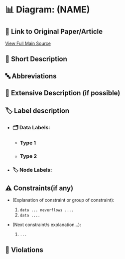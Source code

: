 # 📊 Diagram: (NAME)

## 🔗 Link to Original Paper/Article
[View Full Main Source](link)

## 📝 Short Description

## 🔤 Abbreviations

## 📖 Extensive Description (if possible)

## 🏷️ Label description

- ### 🗂️ Data Labels:
    - ### Type 1
    - ### Type 2
- ### 🏷️ Node Labels:

## ⚠️ Constraints(if any)
- (Explanation of constraint or group of constraint):

    1. `data ... neverflows ....`
    2. `data ....`

- (Next constraint/s explanation...):

    1. `...`

## 🚨 Violations
